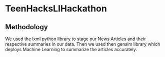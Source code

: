 # TeenHacksLIHackathon

## Methodology

We used the lxml python library to stage our News Articles and their respective summaries in our data. Then we used then gensim library which deploys Machine Learning to summarize the articles accurately.
